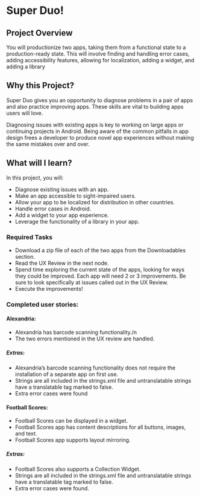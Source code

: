 # Super Duo!

## Project Overview

You will productionize two apps, taking them from a functional state to a production-ready state. This will involve finding and handling error cases, adding accessibility features, allowing for localization, adding a widget, and adding a library

## Why this Project?

Super Duo gives you an opportunity to diagnose problems in a pair of apps and also practice improving apps. These skills are vital to building apps users will love.

Diagnosing issues with existing apps is key to working on large apps or continuing projects in Android. Being aware of the common pitfalls in app design frees a developer to produce novel app experiences without making the same mistakes over and over.

## What will I learn?

In this project, you will:

* Diagnose existing issues with an app.
* Make an app accessible to sight-impaired users.
* Allow your app to be localized for distribution in other countries.
* Handle error cases in Android.
* Add a widget to your app experience.
* Leverage the functionality of a library in your app.

### Required Tasks 

* Download a zip file of each of the two apps from the Downloadables section.
* Read the UX Review in the next node.
* Spend time exploring the current state of the apps, looking for ways they could be improved. Each app will need 2 or 3 improvements. Be sure to look specifically at issues called out in the UX Review.
* Execute the improvements!

### Completed user stories: 


#### Alexandria:

 * Alexandria has barcode scanning functionality./n
 * The two errors mentioned in the UX review are handled.

##### Extras:

* Alexandria’s barcode scanning functionality does not require the installation of a separate app on first use.
* Strings are all included in the strings.xml file and untranslatable strings have a translatable tag marked to false.
* Extra error cases were found
 

#### Football Scores:

* Football Scores can be displayed in a widget.
* Football Scores app has content descriptions for all buttons, images, and text.
* Football Scores app supports layout mirroring.

##### Extras:
* Football Scores also supports a Collection Widget.
* Strings are all included in the strings.xml file and untranslatable strings have a translatable tag marked to false.
* Extra error cases were found.







